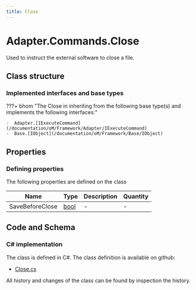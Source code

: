 ```yaml
---
title: Close
---
```


# Adapter.Commands.Close

Used to instruct the external software to close a file.

## Class structure

### Implemented interfaces and base types

???+ bhom "The Close in inheriting from the following base type(s) and implements the following interfaces:"

    -  Adapter.[IExecuteCommand](/documentation/oM/Framework/Adapter/IExecuteCommand)
    -  Base.[IObject](/documentation/oM/Framework/Base/IObject)


## Properties



### Defining properties

The following properties are defined on the class

| Name             | Type             | Description      | Quantity         |
|------------------|------------------|------------------|------------------|
| SaveBeforeClose | [bool](https://learn.microsoft.com/en-us/dotnet/api/System.Boolean?view=netstandard-2.0) | - | - |


## Code and Schema

### C# implementation

The class is defined in C#. The class definition is available on github:

- [Close.cs](https://github.com/BHoM/BHoM_Adapter/blob/develop/Adapter_oM/ExecuteCommands/Close.cs)

All history and changes of the class can be found by inspection the history.
